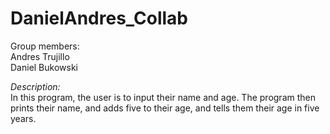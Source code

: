 # DanielAndres_Collab
Group members:<br>
Andres Trujillo<br>
Daniel Bukowski
  
<em> Description:</em> <br>
In this program, the user is to input their name and age. The program then prints their name, and adds five to their age, and tells them their age in five years.
